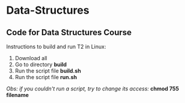 # Data-Structures
## Code for Data Structures Course

Instructions to build and run T2 in Linux:
1. Download all
2. Go to directory __build__
3. Run the script file __build.sh__
4. Run the script file __run.sh__

_Obs: if you couldn't run a script, try to change its access:_ __chmod 755 filename__
